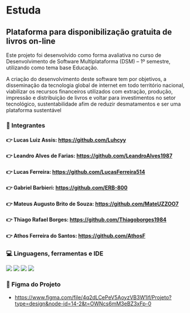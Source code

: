 # Estuda

## Plataforma para disponibilização gratuita de livros on-line

<p>

Este projeto foi desenvolvido como forma avaliativa no curso de Desenvolvimento de Software Multiplataforma (DSM) – 1º semestre, utilizando como tema base Educação.
</p>

<p>
A criação do desenvolvimento deste software tem por objetivos, a disseminação da tecnologia global de internet em todo território nacional, viabilizar os recursos financeiros utilizados com extração, produção, impressão e distribuição de livros e voltar para investimentos no setor tecnológico, sustentabilidade afim de reduzir desmatamentos e ser uma plataforma sustentável

</p>


### :space_invader: Integrantes

#### :point_right: Lucas Luiz Assis: https://github.com/Luhcyy
#### :point_right: Leandro Alves de Farias: https://github.com/LeandroAlves1987 
#### :point_right: Lucas Ferreira: https://github.com/LucasFerreira514
#### :point_right: Gabriel Barbieri: https://github.com/ERB-800
#### :point_right: Mateus Augusto Brito de Souza: https://github.com/MateUZZOO7
#### :point_right: Thiago Rafael Borges: https://github.com/Thiagoborges1984
#### :point_right: Athos Ferreira do Santos: https://github.com/AthosF


### :computer: Linguagens, ferramentas e IDE

<p>
<a>
<img src=https://img.shields.io/badge/html5-151515.svg?style=for-the-badge&logo=html5&logoColor=white/>
<img src=https://img.shields.io/badge/css3-151515.svg?style=for-the-badge&logo=css3&logoColor=white/>
<img src=https://img.shields.io/badge/Visual%20Studio%20Code-151515.svg?style=for-the-badge&logo=visual-studio-code&logoColor=white/>
 <img src=https://img.shields.io/badge/figma-151515.svg?style=for-the-badge&logo=figma&logoColor=white/>
</a>

 ### :pencil: Figma do Projeto
 
 - https://www.figma.com/file/4q2dLCePeV5AoyzVB3W1if/Projeto?type=design&node-id=14-2&t=OWNcs6mM3eBZ3xFp-0
 
  
      
